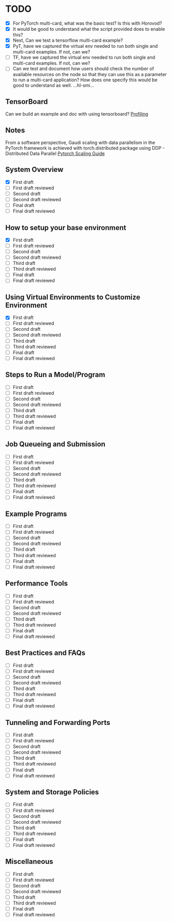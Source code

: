 # TODO

- [X] For PyTorch multi-card, what was the basic test? Is this with Horovod?
- [X] It would be good to understand what the script provided does to enable this?
- [X] Next, Can we test a tensorflow multi-card example?
- [X] PyT, have we captured the virtual env needed to run both single and multi-card examples. If not, can we?
- [ ] TF, have we captured the virtual env needed to run both single and multi-card examples. If not, can we?
- [ ] Can we test and document how users should check the number of available resources on the node so that they can use this as a parameter to run a multi-card application? How does one specify this would be good to understand as well. ...hl-smi...

## TensorBoard

Can we build an example and doc with using tensorboard?
[Profiling](https://docs.habana.ai/en/latest/Profiling/index.html)

## Notes

From a software perspective, Gaudi scaling with data parallelism in the PyTorch framework is achieved with torch.distributed package using DDP - Distributed Data Parallel [Pytorch Scaling Guide](https://docs.habana.ai/en/latest/PyTorch/PyTorch_Scaling_Guide/Overview.html)

## System Overview

- [X] First draft
- [ ] First draft reviewed
- [ ] Second draft
- [ ] Second draft reviewed
- [ ] Final draft
- [ ] Final draft reviewed

## How to setup your base environment

- [X] First draft
- [ ] First draft reviewed
- [ ] Second draft
- [ ] Second draft reviewed
- [ ] Third draft
- [ ] Third draft reviewed
- [ ] Final draft
- [ ] Final draft reviewed

## Using Virtual Environments to Customize Environment

- [X] First draft
- [ ] First draft reviewed
- [ ] Second draft
- [ ] Second draft reviewed
- [ ] Third draft
- [ ] Third draft reviewed
- [ ] Final draft
- [ ] Final draft reviewed

## Steps to Run a Model/Program

- [ ] First draft
- [ ] First draft reviewed
- [ ] Second draft
- [ ] Second draft reviewed
- [ ] Third draft
- [ ] Third draft reviewed
- [ ] Final draft
- [ ] Final draft reviewed

## Job Queueing and Submission

- [ ] First draft
- [ ] First draft reviewed
- [ ] Second draft
- [ ] Second draft reviewed
- [ ] Third draft
- [ ] Third draft reviewed
- [ ] Final draft
- [ ] Final draft reviewed

## Example Programs

- [ ] First draft
- [ ] First draft reviewed
- [ ] Second draft
- [ ] Second draft reviewed
- [ ] Third draft
- [ ] Third draft reviewed
- [ ] Final draft
- [ ] Final draft reviewed

## Performance Tools

- [ ] First draft
- [ ] First draft reviewed
- [ ] Second draft
- [ ] Second draft reviewed
- [ ] Third draft
- [ ] Third draft reviewed
- [ ] Final draft
- [ ] Final draft reviewed

## Best Practices and FAQs

- [ ] First draft
- [ ] First draft reviewed
- [ ] Second draft
- [ ] Second draft reviewed
- [ ] Third draft
- [ ] Third draft reviewed
- [ ] Final draft
- [ ] Final draft reviewed

## Tunneling and Forwarding Ports

- [ ] First draft
- [ ] First draft reviewed
- [ ] Second draft
- [ ] Second draft reviewed
- [ ] Third draft
- [ ] Third draft reviewed
- [ ] Final draft
- [ ] Final draft reviewed

## System and Storage Policies

- [ ] First draft
- [ ] First draft reviewed
- [ ] Second draft
- [ ] Second draft reviewed
- [ ] Third draft
- [ ] Third draft reviewed
- [ ] Final draft
- [ ] Final draft reviewed

## Miscellaneous

- [ ] First draft
- [ ] First draft reviewed
- [ ] Second draft
- [ ] Second draft reviewed
- [ ] Third draft
- [ ] Third draft reviewed
- [ ] Final draft
- [ ] Final draft reviewed
